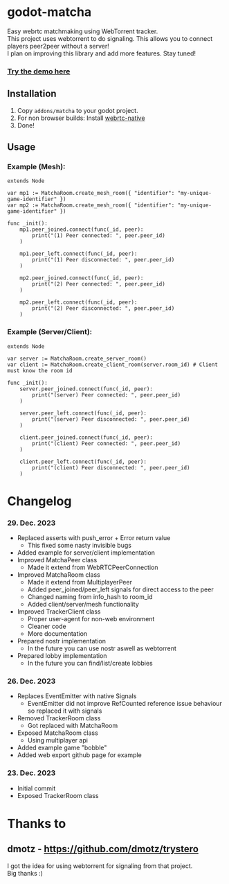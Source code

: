 # godot-matcha
Easy webrtc matchmaking using WebTorrent tracker.  
This project uses webtorrent to do signaling. This allows you to connect players peer2peer without a server!  
I plan on improving this library and add more features. Stay tuned!

### [Try the demo here](https://freehuntx.github.io/godot-matcha/)

## Installation
1. Copy `addons/matcha` to your godot project.
2. For non browser builds: Install [webrtc-native](https://github.com/godotengine/webrtc-native)
3. Done!

## Usage
### Example (Mesh):

```
extends Node

var mp1 := MatchaRoom.create_mesh_room({ "identifier": "my-unique-game-identifier" })
var mp2 := MatchaRoom.create_mesh_room({ "identifier": "my-unique-game-identifier" })

func _init():
	mp1.peer_joined.connect(func(_id, peer):
		print("(1) Peer connected: ", peer.peer_id)
	)

	mp1.peer_left.connect(func(_id, peer):
		print("(1) Peer disconnected: ", peer.peer_id)
	)

	mp2.peer_joined.connect(func(_id, peer):
		print("(2) Peer connected: ", peer.peer_id)
	)

	mp2.peer_left.connect(func(_id, peer):
		print("(2) Peer disconnected: ", peer.peer_id)
	)
```

### Example (Server/Client):
```
extends Node

var server := MatchaRoom.create_server_room()
var client := MatchaRoom.create_client_room(server.room_id) # Client must know the room id

func _init():
	server.peer_joined.connect(func(_id, peer):
		print("(server) Peer connected: ", peer.peer_id)
	)

	server.peer_left.connect(func(_id, peer):
		print("(server) Peer disconnected: ", peer.peer_id)
	)

	client.peer_joined.connect(func(_id, peer):
		print("(client) Peer connected: ", peer.peer_id)
	)

	client.peer_left.connect(func(_id, peer):
		print("(client) Peer disconnected: ", peer.peer_id)
	)
```

# Changelog
### 29. Dec. 2023
- Replaced asserts with push_error + Error return value
  - This fixed some nasty invisible bugs
- Added example for server/client implementation
- Improved MatchaPeer class
  - Made it extend from WebRTCPeerConnection
- Improved MatchaRoom class
  - Made it extend from MultiplayerPeer
  - Added peer_joined/peer_left signals for direct access to the peer
  - Changed naming from info_hash to room_id
  - Added client/server/mesh functionality
- Improved TrackerClient class
  - Proper user-agent for non-web environment
  - Cleaner code
  - More documentation
- Prepared nostr implementation
  - In the future you can use nostr aswell as webtorrent
- Prepared lobby implementation
  - In the future you can find/list/create lobbies


### 26. Dec. 2023
- Replaces EventEmitter with native Signals
  - EventEmitter did not improve RefCounted reference issue behaviour so replaced it with signals
- Removed TrackerRoom class
  - Got replaced with MatchaRoom
- Exposed MatchaRoom class
  - Using multiplayer api
- Added example game "bobble"
- Added web export github page for example

### 23. Dec. 2023
- Initial commit
- Exposed TrackerRoom class

# Thanks to
## dmotz - https://github.com/dmotz/trystero
I got the idea for using webtorrent for signaling from that project.  
Big thanks :)
